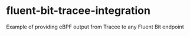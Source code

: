 # fluent-bit-tracee-integration
Example of providing eBPF output from Tracee to any Fluent Bit endpoint
